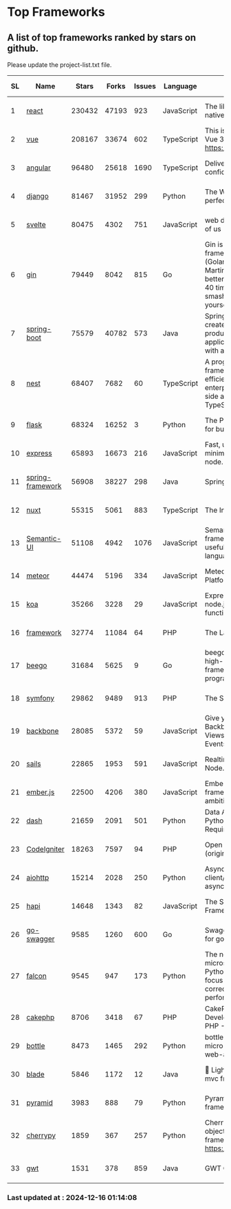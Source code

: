 # Top Frameworks
## A list of top frameworks ranked by stars on github.  
Please update the project-list.txt file.

| SL| Name  | Stars| Forks| Issues | Language | Description | Last Commit |
| --| ------| -----| ---- | ------ | -------- | ----------- | ----------- |
| 1 | [react](https://github.com/facebook/react) | 230432 | 47193 | 923 | JavaScript | The library for web and native user interfaces. | 2024-12-15 17:34:08 |
| 2 | [vue](https://github.com/vuejs/vue) | 208167 | 33674 | 602 | TypeScript | This is the repo for Vue 2. For Vue 3, go to https://github.com/vuejs/core | 2024-10-10 07:24:14 |
| 3 | [angular](https://github.com/angular/angular) | 96480 | 25618 | 1690 | TypeScript | Deliver web apps with confidence 🚀 | 2024-12-13 18:10:27 |
| 4 | [django](https://github.com/django/django) | 81467 | 31952 | 299 | Python | The Web framework for perfectionists with deadlines. | 2024-12-13 15:10:34 |
| 5 | [svelte](https://github.com/sveltejs/svelte) | 80475 | 4302 | 751 | JavaScript | web development for the rest of us | 2024-12-15 14:22:56 |
| 6 | [gin](https://github.com/gin-gonic/gin) | 79449 | 8042 | 815 | Go | Gin is a HTTP web framework written in Go (Golang). It features a Martini-like API with much better performance -- up to 40 times faster. If you need smashing performance, get yourself some Gin. | 2024-11-15 15:54:06 |
| 7 | [spring-boot](https://github.com/spring-projects/spring-boot) | 75579 | 40782 | 573 | Java | Spring Boot helps you to create Spring-powered, production-grade applications and services with absolute minimum fuss. | 2024-12-14 16:24:18 |
| 8 | [nest](https://github.com/nestjs/nest) | 68407 | 7682 | 60 | TypeScript | A progressive Node.js framework for building efficient, scalable, and enterprise-grade server-side applications with TypeScript/JavaScript 🚀 | 2024-12-13 10:16:39 |
| 9 | [flask](https://github.com/pallets/flask) | 68324 | 16252 | 3 | Python | The Python micro framework for building web applications. | 2024-11-24 01:54:29 |
| 10 | [express](https://github.com/expressjs/express) | 65893 | 16673 | 216 | JavaScript | Fast, unopinionated, minimalist web framework for node. | 2024-11-27 20:22:22 |
| 11 | [spring-framework](https://github.com/spring-projects/spring-framework) | 56908 | 38227 | 298 | Java | Spring Framework | 2024-12-15 14:55:38 |
| 12 | [nuxt](https://github.com/nuxt/nuxt) | 55315 | 5061 | 883 | TypeScript | The Intuitive Vue Framework. | 2024-12-13 22:27:37 |
| 13 | [Semantic-UI](https://github.com/Semantic-Org/Semantic-UI) | 51108 | 4942 | 1076 | JavaScript | Semantic is a UI component framework based around useful principles from natural language. | 2024-11-27 21:01:47 |
| 14 | [meteor](https://github.com/meteor/meteor) | 44474 | 5196 | 334 | JavaScript | Meteor, the JavaScript App Platform | 2024-12-13 20:16:27 |
| 15 | [koa](https://github.com/koajs/koa) | 35266 | 3228 | 29 | JavaScript | Expressive middleware for node.js using ES2017 async functions | 2024-11-04 05:08:13 |
| 16 | [framework](https://github.com/laravel/framework) | 32774 | 11084 | 64 | PHP | The Laravel Framework. | 2024-12-14 22:35:25 |
| 17 | [beego](https://github.com/beego/beego) | 31684 | 5625 | 9 | Go | beego is an open-source, high-performance web framework for the Go programming language. | 2024-12-08 14:30:41 |
| 18 | [symfony](https://github.com/symfony/symfony) | 29862 | 9489 | 913 | PHP | The Symfony PHP framework | 2024-12-14 17:42:39 |
| 19 | [backbone](https://github.com/jashkenas/backbone) | 28085 | 5372 | 59 | JavaScript | Give your JS App some Backbone with Models, Views, Collections, and Events | 2024-09-02 12:55:04 |
| 20 | [sails](https://github.com/balderdashy/sails) | 22865 | 1953 | 591 | JavaScript | Realtime MVC Framework for Node.js | 2024-12-06 23:47:23 |
| 21 | [ember.js](https://github.com/emberjs/ember.js) | 22500 | 4206 | 380 | JavaScript | Ember.js - A JavaScript framework for creating ambitious web applications | 2024-12-12 18:37:07 |
| 22 | [dash](https://github.com/plotly/dash) | 21659 | 2091 | 501 | Python | Data Apps & Dashboards for Python. No JavaScript Required. | 2024-12-11 17:57:01 |
| 23 | [CodeIgniter](https://github.com/bcit-ci/CodeIgniter) | 18263 | 7597 | 94 | PHP | Open Source PHP Framework (originally from EllisLab) | 2024-03-20 03:51:42 |
| 24 | [aiohttp](https://github.com/aio-libs/aiohttp) | 15214 | 2028 | 250 | Python | Asynchronous HTTP client/server framework for asyncio and Python | 2024-12-12 15:12:18 |
| 25 | [hapi](https://github.com/hapijs/hapi) | 14648 | 1343 | 82 | JavaScript | The Simple, Secure Framework Developers Trust | 2024-10-24 22:10:55 |
| 26 | [go-swagger](https://github.com/go-swagger/go-swagger) | 9585 | 1260 | 600 | Go | Swagger 2.0 implementation for go | 2024-11-07 04:05:23 |
| 27 | [falcon](https://github.com/falconry/falcon) | 9545 | 947 | 173 | Python | The no-magic web API and microservices framework for Python developers, with a focus on reliability, correctness, and performance at scale. | 2024-12-08 21:12:29 |
| 28 | [cakephp](https://github.com/cakephp/cakephp) | 8706 | 3418 | 67 | PHP | CakePHP: The Rapid Development Framework for PHP - Official Repository | 2024-12-15 21:07:49 |
| 29 | [bottle](https://github.com/bottlepy/bottle) | 8473 | 1465 | 292 | Python | bottle.py is a fast and simple micro-framework for python web-applications. | 2024-12-06 16:42:00 |
| 30 | [blade](https://github.com/lets-blade/blade) | 5846 | 1172 | 12 | Java | :rocket: Lightning fast and elegant mvc framework for Java8 | 2024-12-03 02:45:13 |
| 31 | [pyramid](https://github.com/Pylons/pyramid) | 3983 | 888 | 79 | Python | Pyramid - A Python web framework | 2024-06-10 16:09:42 |
| 32 | [cherrypy](https://github.com/cherrypy/cherrypy) | 1859 | 367 | 257 | Python | CherryPy is a pythonic, object-oriented HTTP framework.      https://cherrypy.dev | 2024-10-31 00:00:39 |
| 33 | [gwt](https://github.com/gwtproject/gwt) | 1531 | 378 | 859 | Java | GWT Open Source Project | 2024-11-07 15:22:31 |

### Last updated at : 2024-12-16 01:14:08
